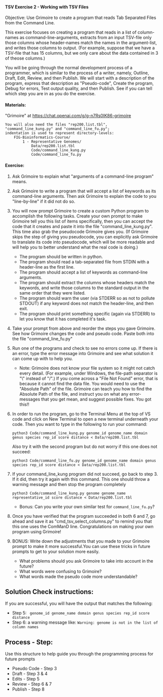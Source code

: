 #### TSV Exercise 2 - Working with TSV Files

 Objective: Use Grimoire to create a program that reads Tab Separated Files from the Command Line.

 This exercise focuses on creating a program that reads in a list of column-names as command-line-arguments, extracts from an input TSV-file only those columns whose header-names match the names in the argument-list, and writes those columns to output. (For example, suppose that we have a TSV-file that has 15 columns, but we only care about the data contained in 3 of theose columns.)

 You will be going through the normal development process of a programmer, which is similar to the process of a writer, namely, Outline, Draft, Edit, Review, and then Publish. We will start with a description of the program, express that description as "Pseudo-code", Create the program, Debug for errors, Test output quality, and then Publish. See if you can tell which step you are in as you do the exercise.

#### Materials: 

"Grimoire" at <https://chat.openai.com/g/g-n7Rs0IK86-grimoire>
```
You will also need the files "rep200.list.tbl",
"command_line_kung.py" and "command_line_fu.py";
indentation is used to represent directory-levels: 
    FIG-Bioinformatics-Course/
        1 - Representative Genomes/
            Data/rep200.list.tbl
            Code/command_line_kung.py
            Code/command_line_fu.py
```

#### Exercise: 

1. Ask Grimoire to explain what "arguments of a command-line program" means.

2. Ask Grimoire to write a program that will accept a list of keywords as its command-line arguments. Then ask Grimoire to explain the code to you "line-by-line" if it did not do so.

3. You will now prompt Grimoire to create a custom Python program to accomplish the following tasks. Create your own prompt to make Grimoire tell you this list of items specifically, then you can accept the code that it creates and paste it into the file "command_line_kung.py". This time also grab the pseudocode Grimoire gives you. (If Grimoire skips the step of giving you pseudocode, you can explicitly ask Grimoire to translate its code into pseudocode, which will be more readable and will help you to better understand what the real code is doing.)

    * The program should be written in python.
    * The program should read a tab-separated file from STDIN with a header-line as the first line.
    * The program should accept a list of keywords as command-line arguments.
    * The program should extract the columns whose headers match the keywords, and write those columns to the standard output in the same order that they were listed.
    * The program should warn the user (via STDERR so as not to pollute STDOUT) if any keyword does not match the header-line, and then exit.
    * The program should print something specific (again via STDERR) to let you know that it has completed it's task.

4. Take your prompt from above and reorder the steps you gave Grimoire. See how Grimoire changes the code and pseudo code. Paste both into the file "command_line_fu.py"

5. Run one of the programs and check to see no errors come up. If there is an error, type the error message into Grimoire and see what solution it can come up with to help you.
    * Note: Grimoire does not know your file system so it might not catch every detail. (For example, under Windows, the file-path separator is "\\" instead of "/".) If you come across a "File Not Found" error, that is because it cannot find the data file. You would need to use the "Absolute Path" of the file. Grimoire can teach you how to find the Absolute Path of the file, and instruct you on what any error-messages that you get mean, and suggest possible fixes. You got this!!

6. In order to run the program, go to the Terminal Menu at the top of VS code and click on New Terminal to open a new terminal underneath your code. Then you want to type in the following to run your command:

    ``` python3 Code/command_line_kung.py genome_id genome_name domain genus species rep_id score distance < Data/rep200.list.tbl ```

    Also try it with the second program but do not worry if this one does not succeed:
    
    ``` python3 Code/command_line_fu.py genome_id genome_name domain genus species rep_id score distance < Data/rep200.list.tbl ```

7. If your command_line_kung program did not succeed, go back to step 3. If it did, then try it again with this command. This one should throw a warning message and then stop the program completely
    
    ```python3 Code/command_line_kung.py genome genome_name representative_id score distance < Data/rep200.list.tbl ```
    
    * Bonus: Can you write your own similar test for `command_line_fu.py`? 

8. Once you have verified that the program succeeded in both 6 and 7, go ahead and save it as "cmd_tsv_select_columns.py" to remind you that this one uses the ComManD line. Congratulations on making your own program using Grimoire!

9. BONUS: Write down the adjustments that you made to your Grimoire prompt to make it more successful.You can use these tricks in future prompts to get to your solution more easily.
    * What problems should you ask Grimoire to take into account in the future? 
    * What words were confusing to Grimoire? 
    * What words made the pseudo code more understandable?

## Solution Check instructions:
If you are successful, you will have the output that matches the following:
* Step 5: ``` genome_id genome_name domain genus species rep_id score distance```
* Step 6: a warning message like: ```Warning: genome is not in the list of column names```

## Process - Step: 
Use this structure to help guide you through the programming process for future prompts
* Pseudo Code - Step 3
* Draft - Step 3 & 4
* Edits - Step 5
* Review - Step 6 & 7
* Publish - Step 8
